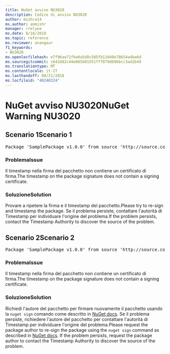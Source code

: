 ```yaml
---
title: NuGet avviso NU3020
description: Codice di avviso NU3020
author: mishra14
ms.author: anmishr
manager: rrelyea
ms.date: 8/16/2018
ms.topic: reference
ms.reviewer: anangaur
f1_keywords:
- NU3020
ms.openlocfilehash: e7f96ae71f6e0a5d8c505fb11048e78654a4ba6d
ms.sourcegitcommit: c643dd2c44e085601551ff7079d696bcc3ad2b49
ms.translationtype: MT
ms.contentlocale: it-IT
ms.lasthandoff: 08/21/2018
ms.locfileid: "40248324"
---
```

# <a name="nuget-warning-nu3020"></a><span data-ttu-id="cc3a2-103">NuGet avviso NU3020</span><span class="sxs-lookup"><span data-stu-id="cc3a2-103">NuGet Warning NU3020</span></span>

## <a name="scenario-1"></a><span data-ttu-id="cc3a2-104">Scenario 1</span><span class="sxs-lookup"><span data-stu-id="cc3a2-104">Scenario 1</span></span>

<pre>Package 'SamplePackage v1.0.0' from source 'http://source.com/index.json': The timestamp does not have a signing certificate.</pre>

### <a name="issue"></a><span data-ttu-id="cc3a2-105">Problema</span><span class="sxs-lookup"><span data-stu-id="cc3a2-105">Issue</span></span>

<span data-ttu-id="cc3a2-106">Il timestamp nella firma del pacchetto non contiene un certificato di firma.</span><span class="sxs-lookup"><span data-stu-id="cc3a2-106">The timestamp on the package signature does not contain a signing certificate.</span></span>


### <a name="solution"></a><span data-ttu-id="cc3a2-107">Soluzione</span><span class="sxs-lookup"><span data-stu-id="cc3a2-107">Solution</span></span>

<span data-ttu-id="cc3a2-108">Provare a ripetere la firma e il timestamp del pacchetto.</span><span class="sxs-lookup"><span data-stu-id="cc3a2-108">Please try to re-sign and timestamp the package.</span></span> <span data-ttu-id="cc3a2-109">Se il problema persiste, contattare l'autorità di Timestamp per individuare l'origine del problema.</span><span class="sxs-lookup"><span data-stu-id="cc3a2-109">If the problem persists, contact the Timestamp Authority to discover the source of the problem.</span></span>



## <a name="scenario-2"></a><span data-ttu-id="cc3a2-110">Scenario 2</span><span class="sxs-lookup"><span data-stu-id="cc3a2-110">Scenario 2</span></span>

<pre>Package 'SamplePackage v1.0.0' from source 'http://source.com/index.json': The primary signature's timestamp does not have a signing certificate.</pre>

### <a name="issue"></a><span data-ttu-id="cc3a2-111">Problema</span><span class="sxs-lookup"><span data-stu-id="cc3a2-111">Issue</span></span>

<span data-ttu-id="cc3a2-112">Il timestamp nella firma del pacchetto non contiene un certificato di firma.</span><span class="sxs-lookup"><span data-stu-id="cc3a2-112">The timestamp on the package signature does not contain a signing certificate.</span></span>


### <a name="solution"></a><span data-ttu-id="cc3a2-113">Soluzione</span><span class="sxs-lookup"><span data-stu-id="cc3a2-113">Solution</span></span>

<span data-ttu-id="cc3a2-114">Richiedi l'autore del pacchetto per firmare nuovamente il pacchetto usando la `nuget sign` comando come descritto in [NuGet docs](https://docs.microsoft.com/en-us/nuget/create-packages/sign-a-package). Se il problema persiste, richiedere l'autore del pacchetto per contattare l'autorità di Timestamp per individuare l'origine del problema.</span><span class="sxs-lookup"><span data-stu-id="cc3a2-114">Please request the package author to re-sign the package using the `nuget sign` command as described in [NuGet docs](https://docs.microsoft.com/en-us/nuget/create-packages/sign-a-package). If the problem persists, request the package author to contact the Timestamp Authority to discover the source of the problem.</span></span>


